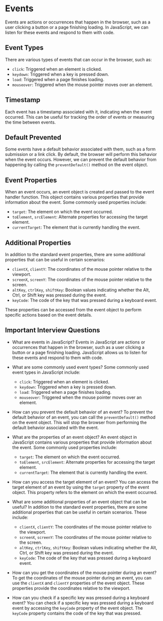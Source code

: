 # Events

Events are actions or occurrences that happen in the browser, such as a user clicking a button or a page finishing loading. In JavaScript, we can listen for these events and respond to them with code.

## Event Types

There are various types of events that can occur in the browser, such as:

- `click`: Triggered when an element is clicked.
- `keydown`: Triggered when a key is pressed down.
- `load`: Triggered when a page finishes loading.
- `mouseover`: Triggered when the mouse pointer moves over an element.

## Timestamp

Each event has a timestamp associated with it, indicating when the event occurred. This can be useful for tracking the order of events or measuring the time between events.

## Default Prevented

Some events have a default behavior associated with them, such as a form submission or a link click. By default, the browser will perform this behavior when the event occurs. However, we can prevent the default behavior from happening by calling the `preventDefault()` method on the event object.

## Event Properties

When an event occurs, an event object is created and passed to the event handler function. This object contains various properties that provide information about the event. Some commonly used properties include:

- `target`: The element on which the event occurred.
- `toElement`, `srcElement`: Alternate properties for accessing the target element.
- `currentTarget`: The element that is currently handling the event.

## Additional Properties

In addition to the standard event properties, there are some additional properties that can be useful in certain scenarios:

- `clientX`, `clientY`: The coordinates of the mouse pointer relative to the viewport.
- `screenX`, `screenY`: The coordinates of the mouse pointer relative to the screen.
- `altKey`, `ctrlKey`, `shiftKey`: Boolean values indicating whether the Alt, Ctrl, or Shift key was pressed during the event.
- `keyCode`: The code of the key that was pressed during a keyboard event.

These properties can be accessed from the event object to perform specific actions based on the event details.

## Important Interview Questions

- What are events in JavaScript?
    Events in JavaScript are actions or occurrences that happen in the browser, such as a user clicking a button or a page finishing loading. JavaScript allows us to listen for these events and respond to them with code.

- What are some commonly used event types?
    Some commonly used event types in JavaScript include:
    - `click`: Triggered when an element is clicked.
    - `keydown`: Triggered when a key is pressed down.
    - `load`: Triggered when a page finishes loading.
    - `mouseover`: Triggered when the mouse pointer moves over an element.

- How can you prevent the default behavior of an event?
    To prevent the default behavior of an event, you can call the `preventDefault()` method on the event object. This will stop the browser from performing the default behavior associated with the event.

- What are the properties of an event object?
    An event object in JavaScript contains various properties that provide information about the event. Some commonly used properties include:
    - `target`: The element on which the event occurred.
    - `toElement`, `srcElement`: Alternate properties for accessing the target element.
    - `currentTarget`: The element that is currently handling the event.

- How can you access the target element of an event?
    You can access the target element of an event by using the `target` property of the event object. This property refers to the element on which the event occurred.

- What are some additional properties of an event object that can be useful?
    In addition to the standard event properties, there are some additional properties that can be useful in certain scenarios. These include:
    - `clientX`, `clientY`: The coordinates of the mouse pointer relative to the viewport.
    - `screenX`, `screenY`: The coordinates of the mouse pointer relative to the screen.
    - `altKey`, `ctrlKey`, `shiftKey`: Boolean values indicating whether the Alt, Ctrl, or Shift key was pressed during the event.
    - `keyCode`: The code of the key that was pressed during a keyboard event.

- How can you get the coordinates of the mouse pointer during an event?
    To get the coordinates of the mouse pointer during an event, you can use the `clientX` and `clientY` properties of the event object. These properties provide the coordinates relative to the viewport.

- How can you check if a specific key was pressed during a keyboard event?
    You can check if a specific key was pressed during a keyboard event by accessing the `keyCode` property of the event object. The `keyCode` property contains the code of the key that was pressed.
